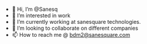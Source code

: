 - 👋 Hi, I’m @Sanesq 
- 👀 I’m interested in work
- 🌱 I’m currently working at sanesquare technologies.
- 💞️ I’m looking to collaborate on different companies 
- 📫 How to reach me @ bdm2@sanesquare.com

<!---
Sanesq/Sanesq is a ✨ special ✨ repository because its `README.md` (this file) appears on your GitHub profile.
You can click the Preview link to take a look at your changes.
--->
